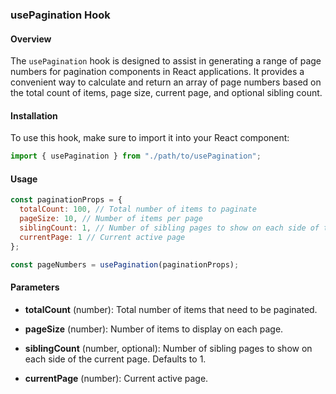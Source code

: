 ### usePagination Hook

#### Overview

The `usePagination` hook is designed to assist in generating a range of page numbers for pagination components in React applications. It provides a convenient way to calculate and return an array of page numbers based on the total count of items, page size, current page, and optional sibling count.

#### Installation

To use this hook, make sure to import it into your React component:

```javascript
import { usePagination } from "./path/to/usePagination";
```

#### Usage

```javascript
const paginationProps = {
  totalCount: 100, // Total number of items to paginate
  pageSize: 10, // Number of items per page
  siblingCount: 1, // Number of sibling pages to show on each side of the current page
  currentPage: 1 // Current active page
};

const pageNumbers = usePagination(paginationProps);
```

#### Parameters

- **totalCount** (number): Total number of items that need to be paginated.

- **pageSize** (number): Number of items to display on each page.

- **siblingCount** (number, optional): Number of sibling pages to show on each side of the current page. Defaults to 1.

- **currentPage** (number): Current active page.
